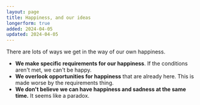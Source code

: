 ```yaml
---
layout: page
title: Happiness, and our ideas
longerform: true
added: 2024-04-05
updated: 2024-04-05
---
```


There are lots of ways we get in the way of our own happiness.

- **We make specific requirements for our happiness**. If the conditions aren't met, we can't be happy.
- **We overlook opportunities for happiness** that are already here. This is made worse by the requirements thing.
- **We don't believe we can have happiness and sadness at the same time.** It seems like a paradox.